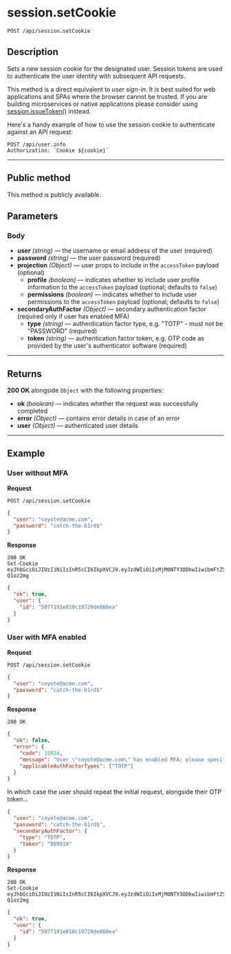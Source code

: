 # session.setCookie

`POST /api/session.setCookie`

## Description

Sets a new session cookie for the designated user. Session tokens are used to authenticate the user identity with subsequent API requests.

This method is a direct equivalent to _user sign-in_. It is best suited for web applications and SPAs where the browser cannot be trusted. If you are building microservices or native applications please consider using [session.issueToken()](./session.issueToken.md) instead.

Here's a handy example of how to use the session cookie to authenticate against an API request:

```
POST /api/user.info
Authorization: `Cookie ${cookie}`
```

---

## Public method

This method is publicly available.

## Parameters

### Body

- **user** _(string)_ — the username or email address of the user (required)
- **password** _(string)_ — the user password (required)
- **projection** _(Object)_ — user props to include in the `accessToken` payload (optional)
  - **profile** _(boolean)_ — indicates whether to include user profile information to the `accessToken` payload (optional; defaults to `false`)
  - **permissions** _(boolean)_ — indicates whether to include user permissions to the `accessToken` payload (optional; defaults to `false`)
- **secondaryAuthFactor** _(Object)_ — secondary authentication factor (required only if user has enabled MFA)
  - **type** _(string)_ — authentication factor type, e.g. "TOTP" - must not be "PASSWORD" (required)
  - **token** _(string)_ — authentication factor token, e.g. OTP code as provided by the user's authenticator software (required)

---

## Returns

**200 OK** alongside `Object` with the following properties:

- **ok** _(boolean)_ — indicates whether the request was successfully completed
- **error** _(Object)_ — contains error details in case of an error
- **user** _(Object)_ — authenticated user details

---

## Example

### User without MFA

**Request**

```
POST /api/session.setCookie
```

```json
{
  "user": "coyote@acme.com",
  "password": "catch-the-b1rd$"
}
```

**Response**

```
200 OK
Set-Cookie eyJhbGciOiJIUzI1NiIsInR5cCI6IkpXVCJ9.eyJzdWIiOiIxMjM0NTY3ODkwIiwibmFtZSI6IkpvaG4gRG9lIiwiYWRtaW4iOnRydWUsImV4cCI6MTUzNTc2MzIwNn0.rDEBkzfdLdm3RnkPpozWGZMF_VGvBHQfCk1-Q1oz2mg
```

```json
{
  "ok": true,
  "user": {
    "id": "507f191e810c19729de860ea"
  }
}
```

### User with MFA enabled

**Request**

```
POST /api/session.setCookie
```

```json
{
  "user": "coyote@acme.com",
  "password": "catch-the-b1rd$"
}
```

**Response**

`200 OK`

```json
{
  "ok": false,
  "error": {
    "code": 10034,
    "message": "User \"coyote@acme.com\" has enabled MFA; please specify secondary authentication factor",
    "applicableAuthFactorTypes": ["TOTP"]
  }
}
```

In which case the user should repeat the initial request, alongside their OTP token...

```json
{
  "user": "coyote@acme.com",
  "password": "catch-the-b1rd$",
  "secondaryAuthFactor": {
    "type": "TOTP",
    "token": "009910"
  }
}
```

**Response**

```
200 OK
Set-Cookie eyJhbGciOiJIUzI1NiIsInR5cCI6IkpXVCJ9.eyJzdWIiOiIxMjM0NTY3ODkwIiwibmFtZSI6IkpvaG4gRG9lIiwiYWRtaW4iOnRydWUsImV4cCI6MTUzNTc2MzIwNn0.rDEBkzfdLdm3RnkPpozWGZMF_VGvBHQfCk1-Q1oz2mg
```

```json
{
  "ok": true,
  "user": {
    "id": "507f191e810c19729de860ea"
  }
}
```
